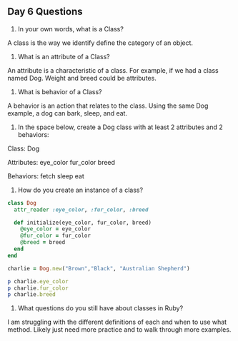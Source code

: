 ## Day 6 Questions

1. In your own words, what is a Class?

A class is the way we identify define the category of an object.

1. What is an attribute of a Class?

An attribute is a characteristic of a class. For example, if we had a class named Dog. Weight and breed could be attributes.

1. What is behavior of a Class?

A behavior is an action that relates to the class. Using the same Dog example, a dog can bark, sleep, and eat.

1. In the space below, create a Dog class with at least 2 attributes and 2 behaviors:

Class: Dog

Attributes:
eye_color
fur_color
breed

Behaviors:
fetch
sleep
eat


1. How do you create an instance of a class?

```ruby
class Dog
  attr_reader :eye_color, :fur_color, :breed

  def initialize(eye_color, fur_color, breed)
    @eye_color = eye_color
    @fur_color = fur_color
    @breed = breed
  end
end

charlie = Dog.new("Brown","Black", "Australian Shepherd")

p charlie.eye_color
p charlie.fur_color
p charlie.breed
```
1. What questions do you still have about classes in Ruby?

I am struggling with the different definitions of each and when to use what method. Likely just need more practice and to walk through more examples. 
